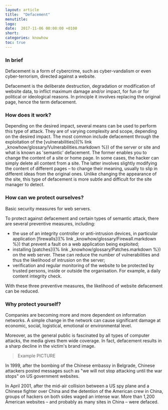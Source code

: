 ```yaml
---
layout: article
title:  "Defacement"
menutitle:
logo:
date:  2017-11-06 00:00:00 +0100
short:
categories: knowhow
toc: true
---
```

<h3 class="titre-page" id="in-brief">In brief</h3>
Defacement is a form of cybercrime, such as cyber-vandalism or even cyber-terrorism, directed against a website.

Defacement is the deliberate destruction, degradation or modification of website data, to inflict maximum damage and/or impact, for fun or for political or ideological reasons. In principle it involves replacing the original page, hence the term defacement.

<h3 class="titre-page" id="how-does-it-work">How does it work?</h3>
Depending on the desired impact, several means can be used to perform this type of attack. They are of varying complexity and scope, depending on the desired impact. The most common include defacement through the exploitation of the [vulnerabilities]({% link _knowhow/glossary/Vulnerabilities.markdown %}) of the server or site and what is known as 'semantic' defacement. The former enables you to change the content of a site or home page. In some cases, the hacker can simply delete all content from a site. The latter involves slightly modifying the content of different pages – to change their meaning, usually to slip in different ideas from the original ones. Unlike changing the appearance of the site, this type of defacement is more subtle and difficult for the site manager to detect.

<h3 class="titre-page" id="how-can-we-protect">How can we protect ourselves?</h3>
Basic security measures for web servers.

To protect against defacement and certain types of semantic attack, there are several preventive measures, including:

* the use of an integrity controller or anti-intrusion devices, in particular application [firewalls]({% link _knowhow/glossary/Firewall.markdown %}) that prevent a fault on a web application being exploited;
* installing [patches]({% link _knowhow/glossary/Patches.markdown %}) on the web server. These can reduce the number of vulnerabilities and thus the likelihood of intrusion on the server;
* verification and regular monitoring of the website to be protected by trusted persons, inside or outside the organisation. For example, a daily content integrity check.

With these three preventive measures, the likelihood of website defacement can be reduced.

<h3 class="titre-page" id="why-protect-yourself">Why protect yourself?</h3>
Companies are becoming more and more dependent on information networks. A simple change in the network can cause significant damage at economic, social, logistical, emotional or environmental level.

Moreover, as the general public is fascinated by all types of computer attacks, the media gives them wide coverage. In fact, defacement results in a sharp decline in the victim's brand image.

> Example PICTURE

In 1999, after the bombing of the Chinese embassy in Belgrade, Chinese attackers posted messages such as "we will not stop attacking until the war stops" on US government websites.

In April 2001, after the mid-air collision between a US spy plane and a Chinese fighter over China and the detention of the American crew in China, groups of hackers on both sides waged an intense war. More than 1,200 American websites – and probably as many sites in China – were defaced.
